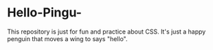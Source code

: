 # Hello-Pingu-
This repository is just for fun and practice about CSS. It's just a happy penguin that moves a wing to says "hello".
